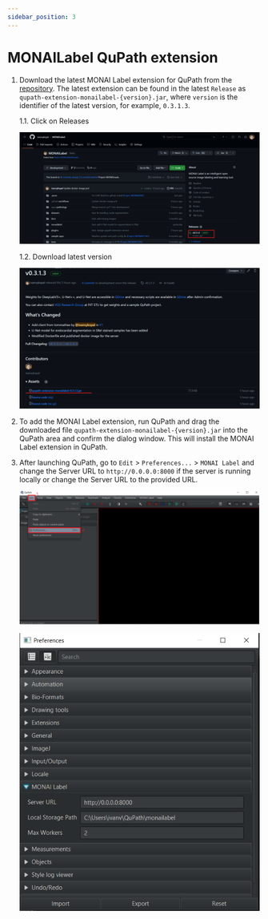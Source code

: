 ```yaml
---
sidebar_position: 3
---
```


# MONAILabel QuPath extension

1. Download the latest MONAI Label extension for QuPath from the [repository](https://github.com/ivanvykopal/MONAILabel/tags). The latest extension can be found in the latest `Release` as `qupath-extension-monailabel-{version}.jar`, where `version` is the identifier of the latest version, for example, `0.3.1.3`.

    1.1. Click on Releases

    ![Download QuPath extension 1](./img/release-step1.png)

    1.2. Download latest version

    ![Download QuPath extension 2](./img/release-step2.png)

2. To add the MONAI Label extension, run QuPath and drag the downloaded file `qupath-extension-monailabel-{version}.jar` into the QuPath area and confirm the dialog window. This will install the MONAI Label extension in QuPath.

3. After launching QuPath, go to `Edit` > `Preferences...` > `MONAI Label` and change the Server URL to `http://0.0.0.0:8000` if the server is running locally or change the Server URL to the provided URL.

    ![Change Server URL 1](./img/QuPath2.png)

    ![Change Server URL 2](./img/QuPath3.png)
